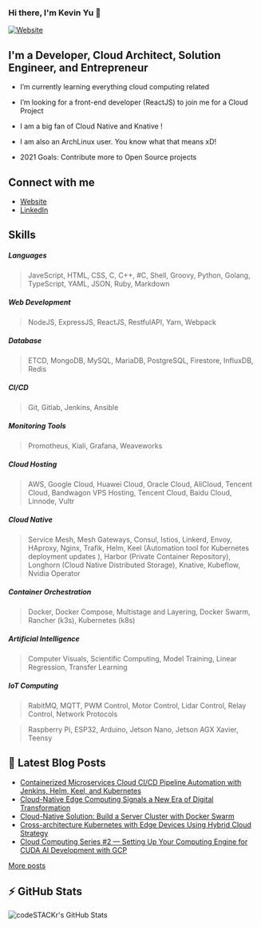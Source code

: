 ### Hi there, I'm Kevin Yu 👋

[![Website](https://img.shields.io/website?label=hikariai.net&style=for-the-badge&url=https%3A%2F%2Fhikariai.net)](https://hikariai.net/)

## I'm a Developer, Cloud Architect, Solution Engineer, and Entrepreneur

- I’m currently learning everything cloud computing related

- I’m looking for a front-end developer (ReactJS) to join me for a Cloud Project

- I am a big fan of Cloud Native and Knative !

- I am also an ArchLinux user. You know what that means xD!

- 2021 Goals: Contribute more to Open Source projects

## Connect with me

- [Website](https://hikariai.net )
- [LinkedIn](www.linkedin.com/in/chinglong-kevin-yu)

## Skills

##### Languages

> JaveScript, HTML, CSS, C, C++, #C, Shell, Groovy, Python, Golang, TypeScript, YAML, JSON, Ruby, Markdown

##### Web Development

> NodeJS, ExpressJS, ReactJS, RestfulAPI, Yarn, Webpack

##### Database

> ETCD, MongoDB, MySQL, MariaDB, PostgreSQL, Firestore, InfluxDB, Redis

##### CI/CD

> Git, Gitlab, Jenkins, Ansible

##### Monitoring Tools

> Promotheus, Kiali, Grafana, Weaveworks

##### Cloud Hosting

> AWS, Google Cloud, Huawei Cloud, Oracle Cloud, AliCloud, Tencent Cloud, Bandwagon VPS Hosting, Tencent Cloud, Baidu Cloud, Linnode, Vultr

##### Cloud Native

> Service Mesh, Mesh Gateways, Consul, Istios, Linkerd, Envoy, HAproxy, Nginx, Trafik, Helm, Keel (Automation tool for Kubernetes deployment updates ), Harbor (Private Container Repository), Longhorn (Cloud Native Distributed Storage), Knative, Kubeflow, Nvidia Operator

##### Container Orchestration

> Docker, Docker Compose, Multistage and Layering, Docker Swarm, Rancher (k3s), Kubernetes (k8s)

##### Artificial Intelligence

> Computer Visuals, Scientific Computing, Model Training, Linear Regression, Transfer Learning

##### IoT Computing

> RabitMQ, MQTT, PWM Control, Motor Control, Lidar Control, Relay Control, Network Protocols

> Raspberry Pi, ESP32, Arduino, Jetson Nano, Jetson AGX Xavier, Teensy

## 📕  Latest Blog Posts

<!-- BLOG-POST-LIST:START -->
- [Containerized Microservices Cloud CI/CD Pipeline Automation with Jenkins, Helm, Keel, and Kubernetes](https://hikariai.net/cloud/containerized-microservices-cloud-cicd-pipeline-automation/)
- [Cloud-Native Edge Computing Signals a New Era of Digital Transformation](https://hikariai.net/cloud/digital-transformation-edge-computing/)
- [Cloud-Native Solution: Build a Server Cluster with Docker Swarm](https://hikariai.net/cloud/docker-swarm/)
- [Cross-architecture Kubernetes with Edge Devices Using Hybrid Cloud Strategy](https://hikariai.net/cloud/kubernetes-edge-deployment/)
- [Cloud Computing Series #2 — Setting Up Your Computing Engine for CUDA AI Development with GCP](https://hikariai.net/cloud/gcp-instance/)
<!-- BLOG-POST-LIST:END -->

<u>[More posts](https://hikariai.net)</u>

## :zap: GitHub Stats

  <img align="left" alt="codeSTACKr's GitHub Stats" src="https://github-readme-stats.codestackr.vercel.app/api?username=yqlbu&show_icons=true&hide_border=true" />










